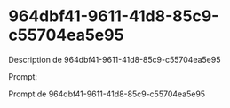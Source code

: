 # 964dbf41-9611-41d8-85c9-c55704ea5e95

Description de 964dbf41-9611-41d8-85c9-c55704ea5e95

Prompt:

Prompt de 964dbf41-9611-41d8-85c9-c55704ea5e95